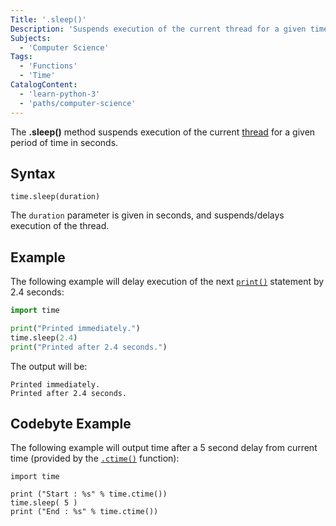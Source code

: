 ```yaml
---
Title: '.sleep()'
Description: 'Suspends execution of the current thread for a given time.'
Subjects:
  - 'Computer Science'
Tags:
  - 'Functions'
  - 'Time'
CatalogContent:
  - 'learn-python-3'
  - 'paths/computer-science'
---
```


The **.sleep()** method suspends execution of the current [thread](https://www.codecademy.com/resources/docs/python/threading) for a given period of time in seconds.

## Syntax

```pseudo
time.sleep(duration)
```

The `duration` parameter is given in seconds, and suspends/delays execution of the thread.

## Example

The following example will delay execution of the next [`print()`](https://www.codecademy.com/resources/docs/python/built-in-functions/print) statement by 2.4 seconds:

```py
import time

print("Printed immediately.")
time.sleep(2.4)
print("Printed after 2.4 seconds.")
```

The output will be:

```shell
Printed immediately.
Printed after 2.4 seconds.
```

## Codebyte Example

The following example will output time after a 5 second delay from current time (provided by the [`.ctime()`](https://www.codecademy.com/resources/docs/python/time-module/ctime) function):

```codebyte/python
import time

print ("Start : %s" % time.ctime())
time.sleep( 5 )
print ("End : %s" % time.ctime())
```
